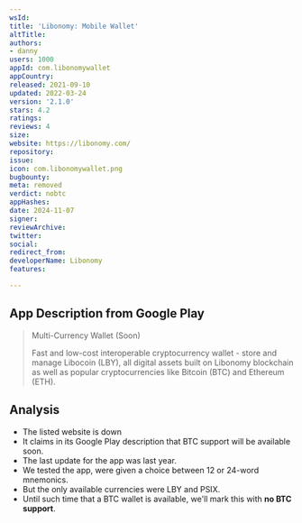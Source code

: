 ```yaml
---
wsId: 
title: 'Libonomy: Mobile Wallet'
altTitle: 
authors:
- danny
users: 1000
appId: com.libonomywallet
appCountry: 
released: 2021-09-10
updated: 2022-03-24
version: '2.1.0'
stars: 4.2
ratings: 
reviews: 4
size: 
website: https://libonomy.com/
repository: 
issue: 
icon: com.libonomywallet.png
bugbounty: 
meta: removed
verdict: nobtc
appHashes: 
date: 2024-11-07
signer: 
reviewArchive: 
twitter: 
social: 
redirect_from: 
developerName: Libonomy
features: 

---
```


## App Description from Google Play 

> Multi-Currency Wallet (Soon)
>
> Fast and low-cost interoperable cryptocurrency wallet - store and manage Libocoin (LBY), all digital assets built on Libonomy blockchain as well as popular cryptocurrencies like Bitcoin (BTC) and Ethereum (ETH).

## Analysis 

- The listed website is down
- It claims in its Google Play description that BTC support will be available soon. 
- The last update for the app was last year. 
- We tested the app, were given a choice between 12 or 24-word mnemonics.
- But the only available currencies were LBY and PSIX. 
- Until such time that a BTC wallet is available, we'll mark this with **no BTC support**.